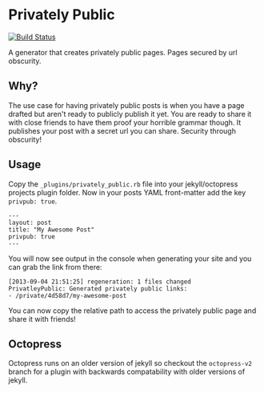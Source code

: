 # Privately Public
[<img src="https://secure.travis-ci.org/brianp/jekyll-privately_public.png" alt="Build Status" />](http://travis-ci.org/brianp/jekyll-privately_public)

A generator that creates privately public pages. Pages secured by url obscurity.

## Why?
The use case for having privately public posts is when you have a page drafted
but aren't ready to publicly publish it yet. You are ready to share it with close
friends to have them proof your horrible grammar though. It publishes
your post with a secret url you can share. Security through obscurity!

## Usage
Copy the `_plugins/privately_public.rb` file into your jekyll/octopress projects plugin
folder. Now in your posts YAML front-matter add the key `privpub:
true`.

    ---
    layout: post
    title: "My Awesome Post"
    privpub: true
    ---

You will now see output in the console when generating your site and you
can grab the link from there:

    [2013-09-04 21:51:25] regeneration: 1 files changed
    PrivatleyPublic: Generated privately public links:
    - /private/4d58d7/my-awesome-post

You can now copy the relative path to access the privately public page
and share it with friends!

## Octopress
Octopress runs on an older version of jekyll so checkout the
`octopress-v2` branch for a plugin with backwards compatability with
older versions of jekyll.
